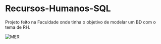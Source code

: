 # Recursos-Humanos-SQL

Projeto feito na Faculdade onde tinha o objetivo de modelar um BD com o tema de RH.

![MER](https://user-images.githubusercontent.com/102637370/203063208-57fff1b2-2c85-4293-a34e-33630f8dbb64.png)
